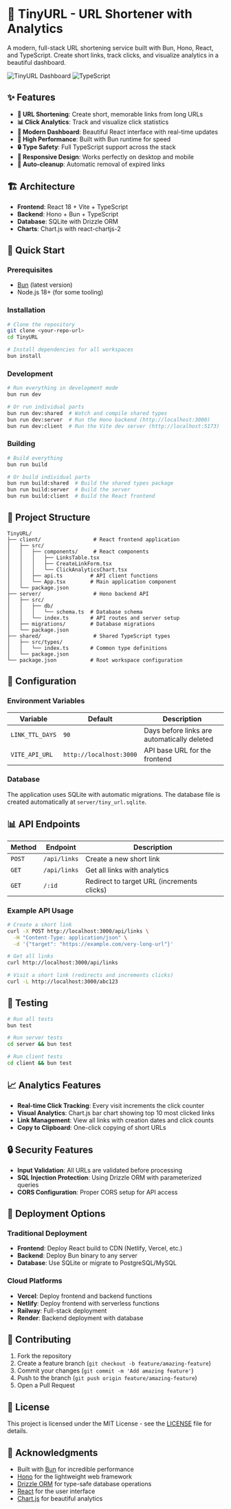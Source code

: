 # 🔗 TinyURL - URL Shortener with Analytics

A modern, full-stack URL shortening service built with Bun, Hono, React, and TypeScript. Create short links, track clicks, and visualize analytics in a beautiful dashboard.

![TinyURL Dashboard](https://img.shields.io/badge/Status-Production%20Ready-brightgreen)
![TypeScript](https://img.shields.io/badge/TypeScript-Full%20Stack-blue)

## ✨ Features

- **🔗 URL Shortening**: Create short, memorable links from long URLs
- **📊 Click Analytics**: Track and visualize click statistics
- **🎨 Modern Dashboard**: Beautiful React interface with real-time updates
- **🚀 High Performance**: Built with Bun runtime for speed
- **🔒 Type Safety**: Full TypeScript support across the stack
- **📱 Responsive Design**: Works perfectly on desktop and mobile
- **🔄 Auto-cleanup**: Automatic removal of expired links

## 🏗️ Architecture

- **Frontend**: React 18 + Vite + TypeScript
- **Backend**: Hono + Bun + TypeScript
- **Database**: SQLite with Drizzle ORM
- **Charts**: Chart.js with react-chartjs-2

## 🚀 Quick Start

### Prerequisites

- [Bun](https://bun.sh) (latest version)
- Node.js 18+ (for some tooling)

### Installation

```bash
# Clone the repository
git clone <your-repo-url>
cd TinyURL

# Install dependencies for all workspaces
bun install
```

### Development

```bash
# Run everything in development mode
bun run dev

# Or run individual parts
bun run dev:shared  # Watch and compile shared types
bun run dev:server  # Run the Hono backend (http://localhost:3000)
bun run dev:client  # Run the Vite dev server (http://localhost:5173)
```

### Building

```bash
# Build everything
bun run build

# Or build individual parts
bun run build:shared  # Build the shared types package
bun run build:server  # Build the server
bun run build:client  # Build the React frontend
```

## 📁 Project Structure

```
TinyURL/
├── client/                 # React frontend application
│   ├── src/
│   │   ├── components/     # React components
│   │   │   ├── LinksTable.tsx
│   │   │   ├── CreateLinkForm.tsx
│   │   │   └── ClickAnalyticsChart.tsx
│   │   ├── api.ts         # API client functions
│   │   └── App.tsx        # Main application component
│   └── package.json
├── server/                 # Hono backend API
│   ├── src/
│   │   ├── db/
│   │   │   └── schema.ts  # Database schema
│   │   └── index.ts       # API routes and server setup
│   ├── migrations/        # Database migrations
│   └── package.json
├── shared/                 # Shared TypeScript types
│   ├── src/types/
│   │   └── index.ts       # Common type definitions
│   └── package.json
└── package.json           # Root workspace configuration
```

## 🔧 Configuration

### Environment Variables

| Variable | Default | Description |
|----------|---------|-------------|
| `LINK_TTL_DAYS` | `90` | Days before links are automatically deleted |
| `VITE_API_URL` | `http://localhost:3000` | API base URL for the frontend |

### Database

The application uses SQLite with automatic migrations. The database file is created automatically at `server/tiny_url.sqlite`.

## 📊 API Endpoints

| Method | Endpoint | Description |
|--------|----------|-------------|
| `POST` | `/api/links` | Create a new short link |
| `GET` | `/api/links` | Get all links with analytics |
| `GET` | `/:id` | Redirect to target URL (increments clicks) |

### Example API Usage

```bash
# Create a short link
curl -X POST http://localhost:3000/api/links \
  -H "Content-Type: application/json" \
  -d '{"target": "https://example.com/very-long-url"}'

# Get all links
curl http://localhost:3000/api/links

# Visit a short link (redirects and increments clicks)
curl -L http://localhost:3000/abc123
```

## 🧪 Testing

```bash
# Run all tests
bun test

# Run server tests
cd server && bun test

# Run client tests
cd client && bun test
```

## 📈 Analytics Features

- **Real-time Click Tracking**: Every visit increments the click counter
- **Visual Analytics**: Chart.js bar chart showing top 10 most clicked links
- **Link Management**: View all links with creation dates and click counts
- **Copy to Clipboard**: One-click copying of short URLs

## 🔒 Security Features

- **Input Validation**: All URLs are validated before processing
- **SQL Injection Protection**: Using Drizzle ORM with parameterized queries
- **CORS Configuration**: Proper CORS setup for API access

## 🚀 Deployment Options

### Traditional Deployment
- **Frontend**: Deploy React build to CDN (Netlify, Vercel, etc.)
- **Backend**: Deploy Bun binary to any server
- **Database**: Use SQLite or migrate to PostgreSQL/MySQL

### Cloud Platforms
- **Vercel**: Deploy frontend and backend functions
- **Netlify**: Deploy frontend with serverless functions
- **Railway**: Full-stack deployment
- **Render**: Backend deployment with database

## 🤝 Contributing

1. Fork the repository
2. Create a feature branch (`git checkout -b feature/amazing-feature`)
3. Commit your changes (`git commit -m 'Add amazing feature'`)
4. Push to the branch (`git push origin feature/amazing-feature`)
5. Open a Pull Request

## 📄 License

This project is licensed under the MIT License - see the [LICENSE](LICENSE) file for details.

## 🙏 Acknowledgments

- Built with [Bun](https://bun.sh) for incredible performance
- [Hono](https://hono.dev) for the lightweight web framework
- [Drizzle ORM](https://orm.drizzle.team) for type-safe database operations
- [React](https://react.dev) for the user interface
- [Chart.js](https://www.chartjs.org) for beautiful analytics
